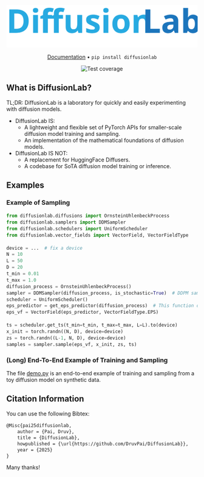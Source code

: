 
<div style="text-align:center;">

![DiffusionLab Logo](docs/diffusionlab_logo.svg)

[Documentation](https://druvpai.github.io/diffusionlab) • `pip install diffusionlab` 

![Test coverage](https://github.com/druvpai/diffusionlab/actions/workflows/precommit.yml/badge.svg)

</div>

## What is DiffusionLab?

TL;DR: DiffusionLab is a laboratory for quickly and easily experimenting with diffusion models.
- DiffusionLab IS:
  - A lightweight and flexible set of PyTorch APIs for smaller-scale diffusion model training and sampling.
  - An implementation of the mathematical foundations of diffusion models. 
- DiffusionLab IS NOT:
  - A replacement for HuggingFace Diffusers. 
  - A codebase for SoTA diffusion model training or inference. 
  
## Examples

### Example of Sampling 

```python
from diffusionlab.diffusions import OrnsteinUhlenbeckProcess 
from diffusionlab.samplers import DDMSampler
from diffusionlab.schedulers import UniformScheduler
from diffusionlab.vector_fields import VectorField, VectorFieldType

device = ...  # fix a device
N = 10
L = 50
D = 20
t_min = 0.01
t_max = 1.0
diffusion_process = OrnsteinUhlenbeckProcess()
sampler = DDMSampler(diffusion_process, is_stochastic=True)  # DDPM sampler; if is_stochastic==False then it becomes DDIM sampler
scheduler = UniformScheduler()
eps_predictor = get_eps_predictor(diffusion_process)  # This function doesn't exist, but you can get such a predictor by training a NN with signature (N, D*) x (N, ) -> (N, D*)
eps_vf = VectorField(eps_predictor, VectorFieldType.EPS)

ts = scheduler.get_ts(t_min=t_min, t_max=t_max, L=L).to(device)
x_init = torch.randn((N, D), device=device)
zs = torch.randn((L-1, N, D), device=device)
samples = sampler.sample(eps_vf, x_init, zs, ts)
```

### (Long) End-To-End Example of Training and Sampling

The file [demo.py](demo.py) is an end-to-end example of training and sampling from a toy diffusion model on synthetic data.



## Citation Information

You can use the following Bibtex:
```
@Misc{pai25diffusionlab,
    author = {Pai, Druv},
    title = {DiffusionLab},
    howpublished = {\url{https://github.com/DruvPai/DiffusionLab}},
    year = {2025}
}
```
Many thanks!
